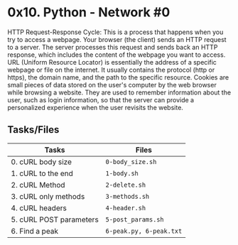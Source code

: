 # 0x10. Python - Network #0

HTTP Request-Response Cycle: This is a process that happens when you try to access a webpage. Your browser (the client) sends an HTTP request to a server. The server processes this request and sends back an HTTP response, which includes the content of the webpage you want to access.
URL (Uniform Resource Locator) is essentially the address of a specific webpage or file on the internet. It usually contains the protocol (http or https), the domain name, and the path to the specific resource.
Cookies are small pieces of data stored on the user's computer by the web browser while browsing a website. They are used to remember information about the user, such as login information, so that the server can provide a personalized experience when the user revisits the website.

## Tasks/Files

|      Tasks          |Files               |
|----------------|-------------------------------|
|0. cURL body size|`0-body_size.sh`|
|1. cURL to the end|`1-body.sh`|          
|2. cURL Method|`2-delete.sh`|
|3. cURL only methods|``3-methods.sh``| 
|4. cURL headers|``4-header.sh``| 
|5. cURL POST parameters|``5-post_params.sh``| 
|6. Find a peak|``6-peak.py, 6-peak.txt``|           

